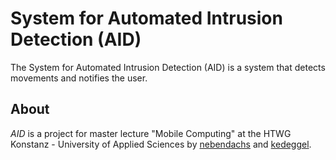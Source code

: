 # System for Automated Intrusion Detection (AID)
The System for Automated Intrusion Detection (AID) is a system that detects movements and notifies the user.


## About
*AID* is a project for master lecture "Mobile Computing" at the HTWG Konstanz - University of Applied Sciences by [nebendachs](https://github.com/nebendachs) and [kedeggel](https://github.com/kedeggel).
